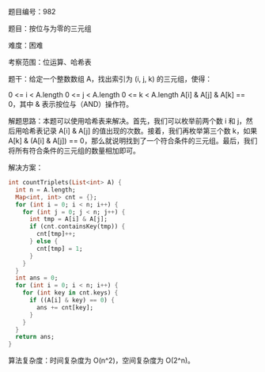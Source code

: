 题目编号：982

题目：按位与为零的三元组

难度：困难

考察范围：位运算、哈希表

题干：给定一个整数数组 A，找出索引为 (i, j, k) 的三元组，使得：

0 <= i < A.length
0 <= j < A.length
0 <= k < A.length
A[i] & A[j] & A[k] == 0，其中 & 表示按位与（AND）操作符。
 

解题思路：本题可以使用哈希表来解决。首先，我们可以枚举前两个数 i 和 j，然后用哈希表记录 A[i] & A[j] 的值出现的次数。接着，我们再枚举第三个数 k，如果 A[k] & (A[i] & A[j]) == 0，那么就说明找到了一个符合条件的三元组。最后，我们将所有符合条件的三元组的数量相加即可。

解决方案：

```dart
int countTriplets(List<int> A) {
  int n = A.length;
  Map<int, int> cnt = {};
  for (int i = 0; i < n; i++) {
    for (int j = 0; j < n; j++) {
      int tmp = A[i] & A[j];
      if (cnt.containsKey(tmp)) {
        cnt[tmp]++;
      } else {
        cnt[tmp] = 1;
      }
    }
  }
  int ans = 0;
  for (int i = 0; i < n; i++) {
    for (int key in cnt.keys) {
      if ((A[i] & key) == 0) {
        ans += cnt[key];
      }
    }
  }
  return ans;
}
```

算法复杂度：时间复杂度为 O(n^2)，空间复杂度为 O(2^n)。